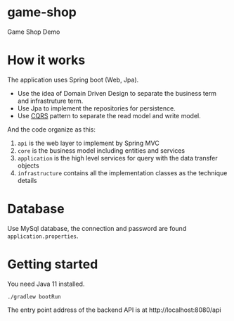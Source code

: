 # game-shop
Game Shop Demo


# How it works

The application uses Spring boot (Web, Jpa).

* Use the idea of Domain Driven Design to separate the business term and infrastruture term.
* Use Jpa to implement the repositories for persistence.
* Use [CQRS](https://martinfowler.com/bliki/CQRS.html) pattern to separate the read model and write model.

And the code organize as this:

1. `api` is the web layer to implement by Spring MVC
2. `core` is the business model including entities and services
3. `application` is the high level services for query with the data transfer objects
4. `infrastructure`  contains all the implementation classes as the technique details

# Database

Use MySql database, the connection and password are found `application.properties`.

# Getting started

You need Java 11 installed.

    ./gradlew bootRun
    
The entry point address of the backend API is at http://localhost:8080/api
